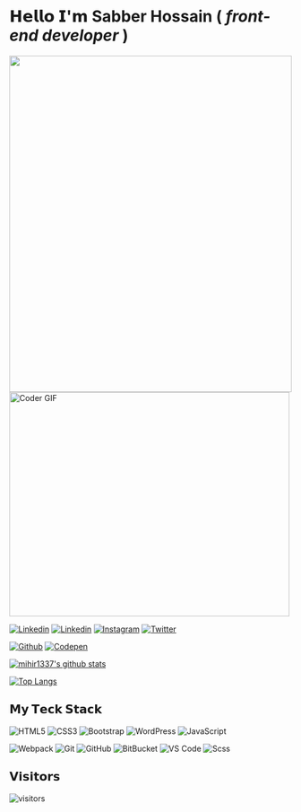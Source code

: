 # 𝗛𝗲𝗹𝗹𝗼 𝗜'𝗺 Sabber Hossain ( _front-end developer_ )

<img src="//workingnation.com/wp-content/uploads/2018/04/shutterstock_459867970.jpg" width="100%" height="600">

<img src="https://media.giphy.com/media/SWoSkN6DxTszqIKEqv/giphy.gif" alt="Coder GIF" width="500" height="400">

[![Linkedin](https://img.shields.io/badge/-@mihir1337-%231DA1F2?style=flat-square&logo=facebook&logoColor=ffffff)](https://facebook.com/mihir1337)
[![Linkedin](https://img.shields.io/badge/-@mihir1337-%231DA1F2?style=flat-square&logo=Linkedin&logoColor=ffffff)](https://www.linkedin.com/in/sabberhossain/)
[![Instagram](https://img.shields.io/badge/-@mihir1337-%231DA1F2?style=flat-square&logo=instagram&logoColor=ffffff)](https://instagram.com/mihir_mahamud/)
[![Twitter](https://img.shields.io/badge/-@mihir1337-%231DA1F2?style=flat-square&logo=twitter&logoColor=ffffff)](https://twitter.com/mihir_mahamud)

[![Github](https://img.shields.io/badge/-@mihir1337-%23181717?style=flat-square&logo=github)](https://github.com/mihir1337)
[![Codepen](https://img.shields.io/badge/-@mihir1337-%23000000?style=flat-square&logo=codepen)](https://codepen.io/mihir1337)




[![mihir1337's github stats](https://github-readme-stats.vercel.app/api?username=mihir1337&include_all_commits=true&count_private=true&show_icons=true&theme=merko)](https://github.com/anuraghazra/github-readme-stats) 



[![Top Langs](https://github-readme-stats.vercel.app/api/top-langs/?username=mihir1337&layout=compact&theme=merko)](https://github.com/anuraghazra/github-readme-stats)



## 𝗠𝘆 𝗧𝗲𝗰𝗸 𝗦𝘁𝗮𝗰𝗸

![HTML5](https://img.shields.io/badge/-HTML5-%23E44D27?style=flat-square&logo=html5&logoColor=ffffff)
![CSS3](https://img.shields.io/badge/-CSS3-%231572B6?style=flat-square&logo=css3)
![Bootstrap](https://img.shields.io/badge/-Bootstrap-563D7C?style=flat-square&logo=bootstrap)
![WordPress](https://img.shields.io/badge/-Wordpress-%231572B6?style=flat-square&logo=wordpress)
![JavaScript](https://img.shields.io/badge/-JavaScript-%23F7DF1C?style=flat-square&logo=javascript&logoColor=000000&labelColor=%23F7DF1C&color=%23FFCE5A)

![Webpack](https://img.shields.io/badge/-Webpack-%232C3A42?style=flat-square&logo=webpack)
![Git](https://img.shields.io/badge/-Git-%23F05032?style=flat-square&logo=git&logoColor=%23ffffff)
![GitHub](https://img.shields.io/badge/-GitHub-181717?style=flat-square&logo=github)
![BitBucket](https://img.shields.io/badge/-BitBucket-darkblue?style=flat-square&logo=bitbucket)
![VS Code](https://img.shields.io/badge/-VSCode-%23007ACC?style=flat-square&logo=visual-studio-code)
![Scss](https://img.shields.io/badge/-Scss-%23CC6699?style=flat-square&logo=scss&logoColor=ffffff)



<!-- 
## Stackoverflow 
[![mihir1337 StackOverflow](https://github-readme-stackoverflow.vercel.app/?userID=9135470&theme=dark)](https://stackoverflow.com/users/9135470/mihir1337) -->


## 𝗩𝗶𝘀𝗶𝘁𝗼𝗿𝘀

![visitors](https://visitor-badge.glitch.me/badge?page_id=mihir1337)

